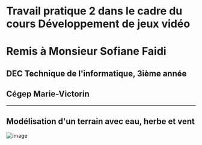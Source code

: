 # Travail pratique 2 dans le cadre du cours Développement de jeux vidéo
# Remis à Monsieur Sofiane Faidi
## DEC Technique de l'informatique, 3ième année
## Cégep Marie-Victorin
---

**__Modélisation d'un terrain avec eau, herbe et vent__**
---

![image](https://github.com/user-attachments/assets/69d165e6-8c33-4edf-9804-65cacb486d98)
